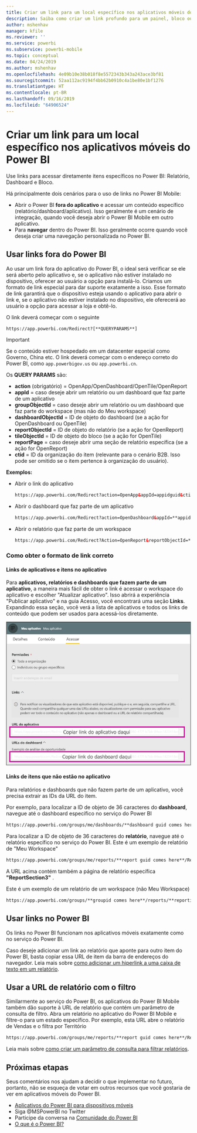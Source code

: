 ```yaml
---
title: Criar um link para um local específico nos aplicativos móveis do Power BI
description: Saiba como criar um link profundo para um painel, bloco ou relatório específico no aplicativo móvel do Power BI com um Uniform Resource Identifier (URI).
author: mshenhav
manager: kfile
ms.reviewer: ''
ms.service: powerbi
ms.subservice: powerbi-mobile
ms.topic: conceptual
ms.date: 04/24/2019
ms.author: mshenhav
ms.openlocfilehash: 4e09b10e38b018f8e5572343b343a243ace3bf81
ms.sourcegitcommit: 52aa112ac9194f4bb62b0910c4a1be80e1bf1276
ms.translationtype: HT
ms.contentlocale: pt-BR
ms.lasthandoff: 09/16/2019
ms.locfileid: "64906524"
---
```

# <a name="create-a-link-to-a-specific-location-in-the-power-bi-mobile-apps"></a>Criar um link para um local específico nos aplicativos móveis do Power BI
Use links para acessar diretamente itens específicos no Power BI: Relatório, Dashboard e Bloco.

Há principalmente dois cenários para o uso de links no Power BI Mobile: 

* Abrir o Power BI **fora do aplicativo** e acessar um conteúdo específico (relatório/dashboard/aplicativo). Isso geralmente é um cenário de integração, quando você deseja abrir o Power BI Mobile em outro aplicativo. 
* Para **navegar** dentro do Power BI. Isso geralmente ocorre quando você deseja criar uma navegação personalizada no Power BI.


## <a name="use-links-from-outside-of-power-bi"></a>Usar links fora do Power BI
Ao usar um link fora do aplicativo do Power BI, o ideal será verificar se ele será aberto pelo aplicativo e, se o aplicativo não estiver instalado no dispositivo, oferecer ao usuário a opção para instalá-lo. Criamos um formato de link especial para dar suporte exatamente a isso. Esse formato de link garantirá que o dispositivo esteja usando o aplicativo para abrir o link e, se o aplicativo não estiver instalado no dispositivo, ele oferecerá ao usuário a opção para acessar a loja e obtê-lo.

O link deverá começar com o seguinte  
```html
https://app.powerbi.com/Redirect?[**QUERYPARAMS**]
```

> [!IMPORTANT]
> Se o conteúdo estiver hospedado em um datacenter especial como Governo, China etc. O link deverá começar com o endereço correto do Power BI, como `app.powerbigov.us` ou `app.powerbi.cn`.   
>


Os **QUERY PARAMS** são:
* **action** (obrigatório) = OpenApp/OpenDashboard/OpenTile/OpenReport
* **appId** = caso deseje abrir um relatório ou um dashboard que faz parte de um aplicativo 
* **groupObjectId** = caso deseje abrir um relatório ou um dashboard que faz parte do workspace (mas não do Meu workspace)
* **dashboardObjectId** = ID de objeto do dashboard (se a ação for OpenDashboard ou OpenTile)
* **reportObjectId** = ID de objeto do relatório (se a ação for OpenReport)
* **tileObjectId** = ID de objeto do bloco (se a ação for OpenTile)
* **reportPage** = caso deseje abrir uma seção de relatório específica (se a ação for OpenReport)
* **ctid** = ID da organização do item (relevante para o cenário B2B. Isso pode ser omitido se o item pertence à organização do usuário).

**Exemplos:**

* Abrir o link do aplicativo 
  ```html
  https://app.powerbi.com/Redirect?action=OpenApp&appId=appidguid&ctid=organizationid
  ```

* Abrir o dashboard que faz parte de um aplicativo 
  ```html
  https://app.powerbi.com/Redirect?action=OpenDashboard&appId=**appidguid**&dashboardObjectId=**dashboardidguid**&ctid=**organizationid**
  ```

* Abrir o relatório que faz parte de um workspace
  ```html
  https://app.powerbi.com/Redirect?Action=OpenReport&reportObjectId=**reportidguid**&groupObjectId=**groupidguid**&reportPage=**ReportSectionName**
  ```

### <a name="how-to-get-the-right-link-format"></a>Como obter o formato de link correto

#### <a name="links-of-apps-and-items-in-app"></a>Links de aplicativos e itens no aplicativo

Para **aplicativos, relatórios e dashboards que fazem parte de um aplicativo**, a maneira mais fácil de obter o link é acessar o workspace do aplicativo e escolher "Atualizar aplicativo". Isso abrirá a experiência "Publicar aplicativo" e na guia Acesso, você encontrará uma seção **Links**. Expandindo essa seção, você verá a lista de aplicativos e todos os links de conteúdo que podem ser usados para acessá-los diretamente.

![Links de Publicar aplicativo do Power BI ](./media/mobile-apps-links/mobile-link-copy-app-links.png)

#### <a name="links-of-items-not-in-app"></a>Links de itens que não estão no aplicativo 

Para relatórios e dashboards que não fazem parte de um aplicativo, você precisa extrair as IDs da URL do item.

Por exemplo, para localizar a ID de objeto de 36 caracteres do **dashboard**, navegue até o dashboard específico no serviço do Power BI 

```html
https://app.powerbi.com/groups/me/dashboards/**dashboard guid comes here**?ctid=**organization id comes here**`
```

Para localizar a ID de objeto de 36 caracteres do **relatório**, navegue até o relatório específico no serviço do Power BI.
Este é um exemplo de relatório de "Meu Workspace"

```html
https://app.powerbi.com/groups/me/reports/**report guid comes here**/ReportSection3?ctid=**organization id comes here**`
```
A URL acima contém também a página de relatório específica **"ReportSection3"** .

Este é um exemplo de um relatório de um workspace (não Meu Workspace)

```html
https://app.powerbi.com/groups/**groupid comes here**/reports/**reportid comes here**/ReportSection1?ctid=**organizationid comes here**
```

## <a name="use-links-inside-power-bi"></a>Usar links no Power BI

Os links no Power BI funcionam nos aplicativos móveis exatamente como no serviço do Power BI.

Caso deseje adicionar um link ao relatório que aponte para outro item do Power BI, basta copiar essa URL de item da barra de endereços do navegador. Leia mais sobre [como adicionar um hiperlink a uma caixa de texto em um relatório](https://docs.microsoft.com/power-bi/service-add-hyperlink-to-text-box).

## <a name="use-report-url-with-filter"></a>Usar a URL de relatório com o filtro
Similarmente ao serviço do Power BI, os aplicativos do Power BI Mobile também dão suporte à URL de relatório que contém um parâmetro de consulta de filtro. Abra um relatório no aplicativo do Power BI Mobile e filtre-o para um estado específico. Por exemplo, esta URL abre o relatório de Vendas e o filtra por Território

```html
https://app.powerbi.com/groups/me/reports/**report guid comes here**/ReportSection3?ctid=**organization id comes here**&filter=Store/Territory eq 'NC'
```

Leia mais sobre [como criar um parâmetro de consulta para filtrar relatórios](https://docs.microsoft.com/power-bi/service-url-filters).

## <a name="next-steps"></a>Próximas etapas
Seus comentários nos ajudam a decidir o que implementar no futuro, portanto, não se esqueça de votar em outros recursos que você gostaria de ver em aplicativos móveis do Power BI. 

* [Aplicativos do Power BI para dispositivos móveis](mobile-apps-for-mobile-devices.md)
* Siga @MSPowerBI no Twitter
* Participe da conversa na [Comunidade do Power BI](http://community.powerbi.com/)
* [O que é o Power BI?](../../power-bi-overview.md)


